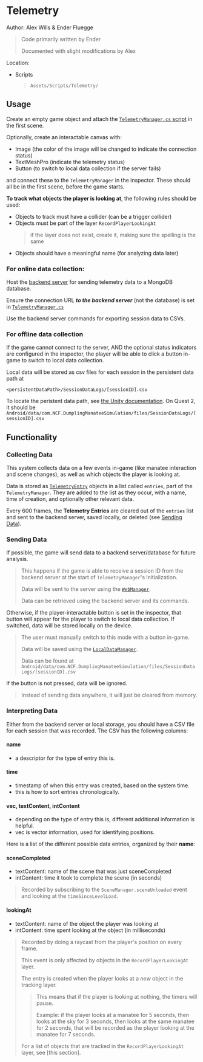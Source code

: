 # Telemetry
Author: Alex Wills & Ender Fluegge
> Code primarily written by Ender
>
> Documented with slight modifications by Alex

Location:
- Scripts
  > `Assets/Scripts/Telemetry/`

## Usage
Create an empty game object and attach the [`TelemetryManager.cs` script](./../Dumpling%20Manatee%20Simulation/Assets/Scripts/Telemetry/TelemetryManager.cs) in the first scene.

Optionally, create an interactable canvas with:
- Image (the color of the image will be changed to indicate the connection status)
- TextMeshPro (indicate the telemetry status)
- Button (to switch to local data collection if the server fails)

and connect these to the `TelemetryManager` in the inspector. These should all be in
the first scene, before the game starts.

**To track what objects the player is looking at**, the following rules should be used:
- Objects to track must have a collider (can be a trigger collider)
- Objects must be part of the layer `RecordPlayerLookingAt`
  > if the layer does not exist, create it, making sure the spelling is the same
- Objects should have a meaningful name (for analyzing data later)

### For online data collection:
Host the [backend server](https://github.com/AlexWills37/Dumpling-Backend-Server) for 
sending telemetry data to a MongoDB database.

Ensure the connection URL ***to the backend server*** (not the database) is set in [`TelemetryManager.cs`](./../Dumpling%20Manatee%20Simulation/Assets/Scripts/Telemetry/TelemetryManager.cs)

Use the backend server commands for exporting session data to CSVs.

### For offline data collection
If the game cannot connect to the server, AND the optional status indicators are configured in the inspector,
the player will be able to click a button in-game to switch to local data collection.

Local data will be stored as csv files for each session in the persistent data path at

`<persistentDataPath>/SessionDataLogs/[sessionID].csv`

To locate the peristent data path, see [the Unity documentation](https://docs.unity3d.com/ScriptReference/Application-persistentDataPath.html).
On Quest 2, it should be `Android/data/com.NCF.DumplingManateeSimulation/files/SessionDataLogs/[sessionID].csv`


## Functionality

### Collecting Data
This system collects data on a few events in-game (like manatee interaction and scene changes),
as well as which objects the player is looking at.

Data is stored as [`TelemetryEntry`](../Dumpling%20Manatee%20Simulation/Assets/Scripts/Telemetry/api/TelemetryEntry.cs) objects in a list called `entries`, part of the `TelemetryManager`. They are added to the list as they occur, with a name, time of creation,
and optionally other relevant data.

Every 600 frames, the **Telemetry Entries** are cleared out of the `entries` list and sent
to the backend server, saved locally, or deleted (see [Sending Data](#sending-data)).



### Sending Data
If possible, the game will send data to a backend server/database for future analysis.
> This happens if the game is able to receive a session ID from the backend server
> at the start of `TelemetryManager`'s initialization. 
>
> Data will be sent to the server using the [`WebManager`](../Dumpling%20Manatee%20Simulation/Assets/Scripts/Telemetry/WebManager.cs).
>
> Data can be retrieved using the backend server and its commands.

Otherwise, if the player-interactable button is set in the inspector, that button will appear
for the player to switch to local data collection. If switched, data will be stored
locally on the device.
> The user must manually switch to this mode with a button in-game.
> 
> Data will be saved using the [`LocalDataManager`](../Dumpling%20Manatee%20Simulation/Assets/Scripts/Telemetry/LocalDataManager.cs).
>
> Data can be found at `Android/data/com.NCF.DumplingManateeSimulation/files/SessionDataLogs/[sessionID].csv`

If the button is not pressed, data will be ignored.
> Instead of sending data anywhere, it will just be cleared from memory.

### Interpreting Data
Either from the backend server or local storage, you should have a CSV file for each
session that was recorded.
The CSV has the following columns:

#### name
- a descriptor for the type of entry this is.

#### time
- timestamp of when this entry was created, based on the system time.
- this is how to sort entries chronologically.

#### vec, textContent, intContent
- depending on the type of entry this is, different additional information is helpful.
- vec is vector information, used for identifying positions.

Here is a list of the different possible data entries, organized by their **name**:

#### sceneCompleted
- textContent: name of the scene that was just sceneCompleted
- intContent: time it took to complete the scene (in seconds)
> Recorded by subscribing to the `SceneManager.sceneUnloaded` event and looking
> at the `timeSinceLevelLoad`.

#### lookingAt
- textContent: name of the object the player was looking at
- intContent: time spent looking at the object (in milliseconds)

> Recorded by doing a raycast from the player's position on every frame.
>
> This event is only affected by objects in the `RecordPlayerLookingAt` layer.
>
> The entry is created when the player looks at a *new* object in the tracking layer.
> > This means that if the player is looking at nothing, the timers will pause.
> >
> > Example: if the player looks at a manatee for 5 seconds, then looks at the sky
> > for 3 seconds, then looks at the same manatee for 2 seconds, that will be recorded
> > as the player looking at the manatee for 7 seconds.
>
> For a list of objects that are tracked in the `RecordPlayerLookingAt` layer, see [this section].


#### 